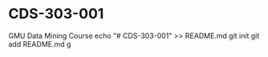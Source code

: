 # CDS-303-001
GMU Data Mining Course
echo "# CDS-303-001" >> README.md
git init
git add README.md
g
